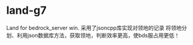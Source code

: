 # land-g7
Land for bedrock_server win.
采用了jsoncpp库实现对领地的记录
将领地分划、利用json数据库方法，获取领地，判断效率更高，使bds服占用更低！
